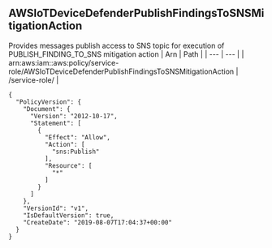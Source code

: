 
## AWSIoTDeviceDefenderPublishFindingsToSNSMitigationAction
Provides messages publish access to SNS topic for execution of PUBLISH_FINDING_TO_SNS mitigation action
| Arn | Path |
| --- | --- |
| arn:aws:iam::aws:policy/service-role/AWSIoTDeviceDefenderPublishFindingsToSNSMitigationAction | /service-role/ |
```
{
  "PolicyVersion": {
    "Document": {
      "Version": "2012-10-17",
      "Statement": [
        {
          "Effect": "Allow",
          "Action": [
            "sns:Publish"
          ],
          "Resource": [
            "*"
          ]
        }
      ]
    },
    "VersionId": "v1",
    "IsDefaultVersion": true,
    "CreateDate": "2019-08-07T17:04:37+00:00"
  }
}
```
